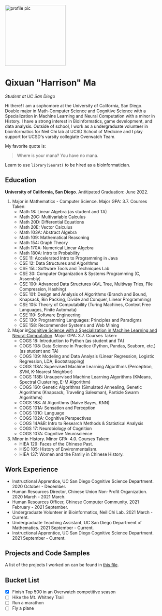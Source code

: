 <img src="https://i.imgur.com/8BKmFyY.jpeg" alt="profile pic" width="200"/>
                                                                     
# Qixuan "Harrison" Ma
_Student at UC San Diego_

Hi there! I am a sophomore at the University of California, San Diego. Double major in Math-Computer Science and Cognitive Science with a Specialization in Machine Learning and Neural Computation with a minor in History. I have a strong interest in Bioinformatics, game development, and data analysis. Outside of school, I work as a undergraduate volunteer in bioinformatics for Neil Chi lab at UCSD School of Medicine and I play support for UCSD's varsity collegiate Overwatch Team. 

My favorite quote is: 
> Where is your mana? You have no mana. 

Learn to use `library(Seurat)` to be hired as a bioinformatician. 

## Education

**University of California, San Diego**. Antitipated Graduation: June 2022.
1. Major in Mathematics - Computer Science. Major GPA: 3.7. Courses Taken:
    - Math 18: Linear Algebra (as student and TA)
    - Math 20C: Multivariable Calculus
    - Math 20D: Differential Equations
    - Math 20E: Vector Calculus
    - Math 103A: Abstract Algebra
    - Math 109: Mathematical Reasoning
    - Math 154: Graph Theory
    - Math 170A: Numerical Linear Algebra
    - Math 180A: Intro to Probability
    - CSE 11: Accelerated Intro to Programming in Java
    - CSE 12: Data Structures and Algorithms
    - CSE 15L: Software Tools and Techniques Lab
    - CSE 30: Computer Organization & Systems Programming (C, Assembly) 
    - CSE 100: Advanced Data Structures (AVL Tree, Multiway Tries, File Compression, Hashing)
    - CSE 101: Design and Analysis of Algorithms (Branch and Bound, Knapsack, Bin Packing, Divide and Conquer, Linear Programming)
    - CSE 105: Theory of Computability (Turing Machines, Context Free Languages, Finite Automata)
    - CSE 110: Software Engineering
    - CSE 130: Programming Languages: Principles and Paradigms
    - CSE 158: Recommender Systems and Web Mining
2. Major in[Cognitive Science with a Specialization in Machine Learning and Neural Computation](https://cogsci.ucsd.edu/undergraduates/major/machine-learning.html). Major GPA: 3.7. Courses Taken:
    - COGS 18: Introduction to Python (as student and TA)
    - COGS 108: Data Science in Practice (Python, Pandas, Seaborn, etc.) (as student and TA)
    - COGS 109: Modeling and Data Analysis (Linear Regression, Logistic Regression, LDA, Bootstrapping)
    - COGS 118A: Supervised Machine Learning Algorithms (Perceptron, SVM, K-Nearest Neighbor)
    - COGS 118B: Unsupervised Machine Learning Algorithms (KMeans, Spectral Clustering, E-M Algorithm)
    - COGS 160: Genetic Algorithms (Simulated Annealing, Genetic Algorithms (Knapsack, Traveling Salesman), Particle Swarm Algorithms)
    - COGS 188: AI Algorithms (Naive Bayes, KNN)
    - COGS 101A: Sensation and Perception
    - COGS 101C: Language
    - COGS 102A: Cognitive Perspectives
    - COGS 14A&B: Intro to Research Methods & Statistical Analysis
    - COGS 17: Neurobiology of Cognition
    - COGS 107A: Cognitive Neuroscience
3. Minor in History. Minor GPA: 4.0. Courses Taken:
    - HIEA 129: Faces of the Chinese Past. 
    - HISC 105: History of Environmentalism. 
    - HIEA 137: Women and the Family in Chinese History. 

## Work Experience
- Instructional Apprentice, UC San Diego Cognitive Science Department. 2020 October - December.
- Human Resources Director, Chinese Union Non-Profit Organization. 2020 March - 2021 March. 
- Human Resources Officer, Chinese Computer Community. 2021 February - 2021 September. 
- Undergraduate Volunteer in Bioinformatics, Neil Chi Lab. 2021 March - Current. 
- Undergraduate Teaching Assistant, UC San Diego Department of Mathematics. 2021 September - Current. 
- Instructional Apprentice, UC San Diego Cognitive Science Department. 2021 September - Current.

## Projects and Code Samples

A list of the projects I worked on can be found in [this file](projects.md). 
    
## Bucket List

- [x] Finish Top 500 in an Overwatch competitive season
- [ ] Hike the Mt. Whitney Trail
- [ ] Run a marathon
- [ ] Fly a plane
